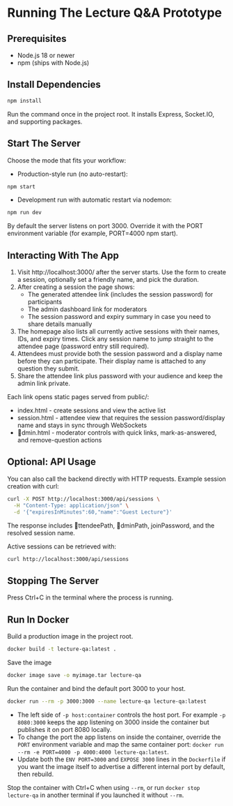 ﻿# Running The Lecture Q&A Prototype

## Prerequisites
- Node.js 18 or newer
- npm (ships with Node.js)

## Install Dependencies
~~~bash
npm install
~~~
Run the command once in the project root. It installs Express, Socket.IO, and supporting packages.

## Start The Server
Choose the mode that fits your workflow:

- Production-style run (no auto-restart):
~~~bash
npm start
~~~
- Development run with automatic restart via nodemon:
~~~bash
npm run dev
~~~

By default the server listens on port 3000. Override it with the PORT environment variable (for example, PORT=4000 npm start).

## Interacting With The App
1. Visit http://localhost:3000/ after the server starts. Use the form to create a session, optionally set a friendly name, and pick the duration.
2. After creating a session the page shows:
   - The generated attendee link (includes the session password) for participants
   - The admin dashboard link for moderators
   - The session password and expiry summary in case you need to share details manually
3. The homepage also lists all currently active sessions with their names, IDs, and expiry times. Click any session name to jump straight to the attendee page (password entry still required).
4. Attendees must provide both the session password and a display name before they can participate. Their display name is attached to any question they submit.
5. Share the attendee link plus password with your audience and keep the admin link private.

Each link opens static pages served from public/:
- index.html - create sessions and view the active list
- session.html - attendee view that requires the session password/display name and stays in sync through WebSockets
- dmin.html - moderator controls with quick links, mark-as-answered, and remove-question actions

## Optional: API Usage
You can also call the backend directly with HTTP requests. Example session creation with curl:
~~~bash
curl -X POST http://localhost:3000/api/sessions \
  -H "Content-Type: application/json" \
  -d '{"expiresInMinutes":60,"name":"Guest Lecture"}'
~~~
The response includes ttendeePath, dminPath, joinPassword, and the resolved session name.

Active sessions can be retrieved with:
~~~bash
curl http://localhost:3000/api/sessions
~~~

## Stopping The Server
Press Ctrl+C in the terminal where the process is running.

## Run In Docker
Build a production image in the project root.
~~~bash
docker build -t lecture-qa:latest .
~~~
Save the image 
~~~bash
docker image save -o myimage.tar lecture-qa
~~~
Run the container and bind the default port 3000 to your host.
~~~bash
docker run --rm -p 3000:3000 --name lecture-qa lecture-qa:latest
~~~
- The left side of `-p host:container` controls the host port. For example `-p 8080:3000` keeps the app listening on 3000 inside the container but publishes it on port 8080 locally.
- To change the port the app listens on inside the container, override the `PORT` environment variable and map the same container port: `docker run --rm -e PORT=4000 -p 4000:4000 lecture-qa:latest`.
- Update both the `ENV PORT=3000` and `EXPOSE 3000` lines in the `Dockerfile` if you want the image itself to advertise a different internal port by default, then rebuild.

Stop the container with Ctrl+C when using `--rm`, or run `docker stop lecture-qa` in another terminal if you launched it without `--rm`.
